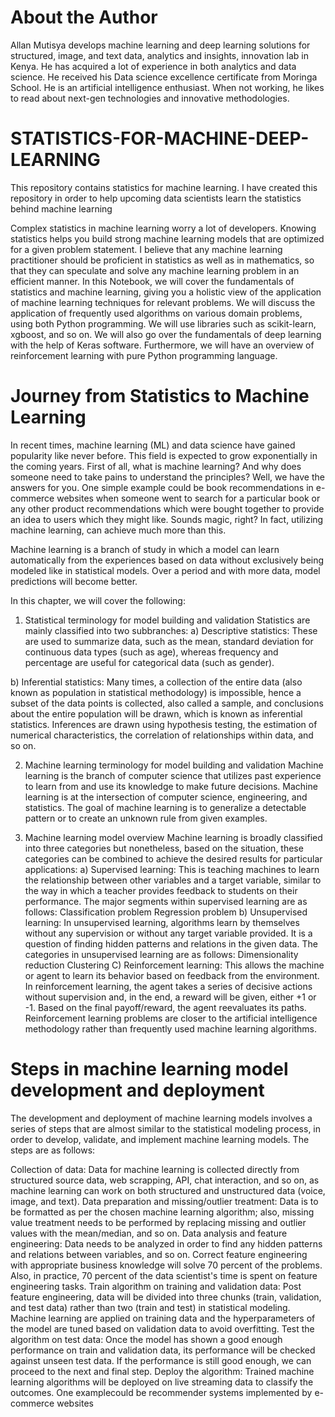 # About the Author
Allan Mutisya develops machine learning and deep learning solutions for structured, image, and text data, analytics and insights, innovation lab in Kenya. He has acquired a lot of experience in both analytics and data science. He received his Data science excellence certificate from Moringa School. He is an artificial intelligence enthusiast. When not working, he likes to read about next-gen technologies and innovative methodologies.


# STATISTICS-FOR-MACHINE-DEEP-LEARNING
This repository contains statistics for machine learning. I have created this repository in order to help upcoming data scientists learn the statistics behind machine learning

Complex statistics in machine learning worry a lot of developers. Knowing statistics helps you build strong machine learning models that are optimized for a given problem statement. I believe that any machine learning practitioner should be proficient in statistics as well as in mathematics, so that they can speculate and solve any machine learning problem in an efficient manner. In this Notebook, we will cover the fundamentals of statistics and machine learning, giving you a holistic view of the application of machine learning techniques for relevant problems. We will discuss the application of frequently used algorithms on various domain problems, using both Python programming. We will use libraries such as scikit-learn, xgboost, and so on. We will also go over the fundamentals of deep learning with the help of Keras software. Furthermore, we will have an overview of reinforcement learning with pure Python programming language.

# Journey from Statistics to Machine Learning
In recent times, machine learning (ML) and data science have gained popularity like never before. This field is expected to grow exponentially in the coming years. First of all, what is machine learning? And why does someone need to take pains to understand the principles? Well, we have the answers for you. One simple example could be book recommendations in e-commerce websites when someone went to search for a particular book or any other product recommendations which were bought together to provide an idea to users which they might like. Sounds magic, right? In fact, utilizing machine learning, can achieve much more than this.

Machine learning is a branch of study in which a model can learn automatically from the experiences based on data without exclusively being modeled like in statistical models. Over a period and with more data, model predictions will become better.

In this chapter, we will cover the following:

1. Statistical terminology for model building and validation
Statistics are mainly classified into two subbranches: 
a) Descriptive statistics: These are used to summarize data, such as the mean, standard deviation for continuous data types (such as age), whereas frequency and percentage are useful for categorical data (such as gender).

b) Inferential statistics: Many times, a collection of the entire data (also known as population in statistical methodology) is impossible, hence a subset of the data points is collected, also called a sample, and conclusions about the entire population will be drawn, which is known as inferential statistics. Inferences are drawn using hypothesis testing, the estimation of numerical characteristics, the correlation of relationships within data, and so on.

2. Machine learning terminology for model building and validation
Machine learning is the branch of computer science that utilizes past experience to learn from and use its knowledge to make future decisions. Machine learning is at the intersection of computer science, engineering, and statistics. The goal of machine learning is to generalize a detectable pattern or to create an unknown rule from given examples.

3. Machine learning model overview
Machine learning is broadly classified into three categories but nonetheless, based on the situation, these categories can be combined to achieve the desired results for particular applications: a) Supervised learning: This is teaching machines to learn the relationship between other variables and a target variable, similar to the way in which a teacher provides feedback to students on their performance. The major segments within supervised learning are as follows: Classification problem Regression problem b) Unsupervised learning: In unsupervised learning, algorithms learn by themselves without any supervision or without any target variable provided. It is a question of finding hidden patterns and relations in the given data. The categories in unsupervised learning are as follows: Dimensionality reduction Clustering C) Reinforcement learning: This allows the machine or agent to learn its behavior based on feedback from the environment. In reinforcement learning, the agent takes a series of decisive actions without supervision and, in the end, a reward will be given, either +1 or -1. Based on the final payoff/reward, the agent reevaluates its paths. Reinforcement learning problems are closer to the artificial intelligence methodology rather than frequently used machine learning algorithms.


# Steps in machine learning model development and deployment
The development and deployment of machine learning models involves a series of steps that are almost similar to the statistical modeling process, in order to develop, validate, and implement machine learning models. The steps are as follows:

Collection of data: Data for machine learning is collected directly from structured source data, web scrapping, API, chat interaction, and so on, as machine learning can work on both structured and unstructured data (voice, image, and text).
Data preparation and missing/outlier treatment: Data is to be formatted as per the chosen machine learning algorithm; also, missing value treatment needs to be performed by replacing missing and outlier values with the mean/median, and so on.
Data analysis and feature engineering: Data needs to be analyzed in order to find any hidden patterns and relations between variables, and so on. Correct feature engineering with appropriate business knowledge will solve 70 percent of the problems. Also, in practice, 70 percent of the data scientist's time is spent on feature engineering tasks.
Train algorithm on training and validation data: Post feature engineering, data will be divided into three chunks (train, validation, and test data) rather than two (train and test) in statistical modeling. Machine learning are applied on training data and the hyperparameters of the model are tuned based on validation data to avoid overfitting.
Test the algorithm on test data: Once the model has shown a good enough performance on train and validation data, its performance will be checked against unseen test data. If the performance is still good enough, we can proceed to the next and final step.
Deploy the algorithm: Trained machine learning algorithms will be deployed on live streaming data to classify the outcomes. One examplecould be recommender systems implemented by e-commerce websites







